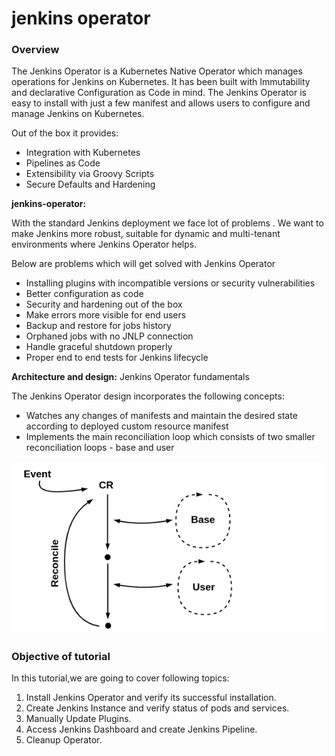 # jenkins operator
### Overview
The Jenkins Operator is a Kubernetes Native Operator which manages operations for Jenkins on Kubernetes. It has been built with Immutability and declarative Configuration as Code in mind. The Jenkins Operator is easy to install with just a few manifest and allows users to configure and manage Jenkins on Kubernetes.

Out of the box it provides:

- Integration with Kubernetes
- Pipelines as Code
- Extensibility via Groovy Scripts
- Secure Defaults and Hardening


**jenkins-operator:**

With the standard Jenkins deployment we face lot of problems . We want to make Jenkins more robust, suitable for dynamic and multi-tenant environments where Jenkins Operator helps.

Below are problems which will get solved with Jenkins Operator

- Installing plugins with incompatible versions or security vulnerabilities
- Better configuration as code
- Security and hardening out of the box
- Make errors more visible for end users
- Backup and restore for jobs history
- Orphaned jobs with no JNLP connection
- Handle graceful shutdown properly
- Proper end to end tests for Jenkins lifecycle

**Architecture and design:**
Jenkins Operator fundamentals

The Jenkins Operator design incorporates the following concepts:

- Watches any changes of manifests and maintain the desired state according to deployed custom resource manifest
- Implements the main reconciliation loop which consists of two smaller reconciliation loops - base and user

![](_images/Architecture.PNG)

### Objective of tutorial

In this tutorial,we are going to cover following topics:

1. Install Jenkins Operator and verify its successful installation.
2. Create Jenkins Instance and verify status of pods and services.
3. Manually Update Plugins.
4. Access Jenkins Dashboard and create Jenkins Pipeline.
5. Cleanup Operator.